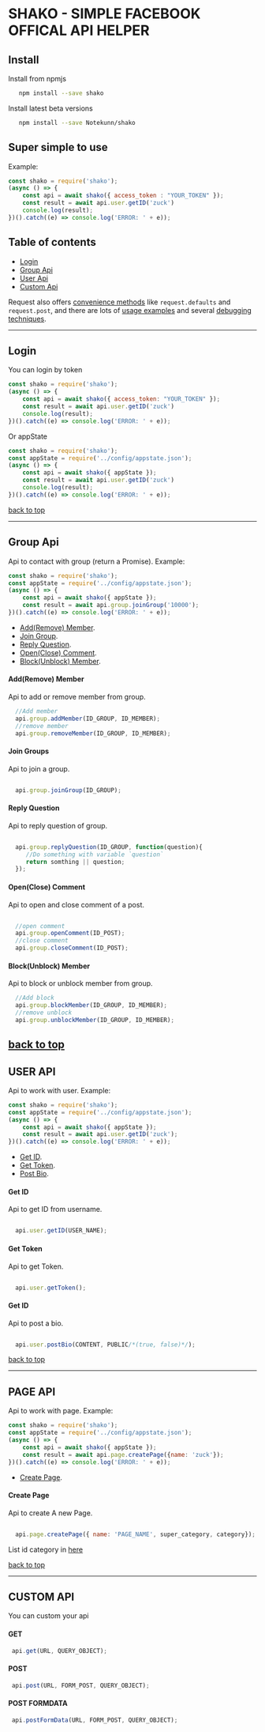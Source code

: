 
# SHAKO - SIMPLE FACEBOOK OFFICAL API HELPER
## Install
  Install from npmjs
   ```bash   
      npm install --save shako
   ```
  Install latest beta versions
   ```bash   
      npm install --save Notekunn/shako
   ```
## Super simple to use
Example:

```js
const shako = require('shako');
(async () => {
    const api = await shako({ access_token : "YOUR_TOKEN" });
    const result = await api.user.getID('zuck')
    console.log(result);
})().catch((e) => console.log('ERROR: ' + e));
```


## Table of contents

- [Login](#login)
- [Group Api](#group-api)
- [User Api](#user-api)
- [Custom Api](#custom-api)

Request also offers [convenience methods](#convenience-methods) like
`request.defaults` and `request.post`, and there are
lots of [usage examples](#examples) and several
[debugging techniques](#debugging).


---


## Login

You can login by token

```js
const shako = require('shako');
(async () => {
    const api = await shako({ access_token: "YOUR_TOKEN" });
    const result = await api.user.getID('zuck')
    console.log(result);
})().catch((e) => console.log('ERROR: ' + e));
```

Or appState

```js
const shako = require('shako');
const appState = require('../config/appstate.json');
(async () => {
    const api = await shako({ appState });
    const result = await api.user.getID('zuck')
    console.log(result);
})().catch((e) => console.log('ERROR: ' + e));
```




[back to top](#table-of-contents)


---


## Group Api
Api to contact with group (return a Promise).
Example:
```js
const shako = require('shako');
const appState = require('../config/appstate.json');
(async () => {
    const api = await shako({ appState });
    const result = await api.group.joinGroup('10000');
})().catch((e) => console.log('ERROR: ' + e));

```
- [Add(Remove) Member](#addremove-member).
- [Join Group](#join-group).
- [Reply Question](#reply-question).
- [Open(Close) Comment](#openclose-comment).
- [Block(Unblock) Member](#blockunblock-member).


#### Add(Remove) Member
Api to add or remove member from group.
```js
  //Add member
  api.group.addMember(ID_GROUP, ID_MEMBER);
  //remove member
  api.group.removeMember(ID_GROUP, ID_MEMBER);

```
#### Join Groups
Api to join a group.
```js

  api.group.joinGroup(ID_GROUP);

```
#### Reply Question
Api to reply question of group.
```js

  api.group.replyQuestion(ID_GROUP, function(question){
     //Do something with variable `question`
     return somthing || question;
  });

```
#### Open(Close) Comment
Api to open and close comment of a post.
```js

  //open comment
  api.group.openComment(ID_POST);
  //close comment
  api.group.closeComment(ID_POST);

```
#### Block(Unblock) Member
Api to block or unblock member from group.
```js
  //Add block
  api.group.blockMember(ID_GROUP, ID_MEMBER);
  //remove unblock
  api.group.unblockMember(ID_GROUP, ID_MEMBER);

```
[back to top](#table-of-contents)
---


## USER API
Api to work with user.
Example:
```js
const shako = require('shako');
const appState = require('../config/appstate.json');
(async () => {
    const api = await shako({ appState });
    const result = await api.user.getID('zuck');
})().catch((e) => console.log('ERROR: ' + e));

```
- [Get ID](#get-id).
- [Get Token](#get-token).
- [Post Bio](#post-bio).

#### Get ID
Api to get ID from username.
```js

  api.user.getID(USER_NAME);

```
#### Get Token
Api to get Token.
```js

  api.user.getToken();

```
#### Get ID
Api to post a bio.
```js

  api.user.postBio(CONTENT, PUBLIC/*(true, false)*/);

```
[back to top](#table-of-contents)

---
## PAGE API
Api to work with page.
Example:
```js
const shako = require('shako');
const appState = require('../config/appstate.json');
(async () => {
    const api = await shako({ appState });
    const result = await api.page.createPage({name: 'zuck'});
})().catch((e) => console.log('ERROR: ' + e));

```
- [Create Page](#create-page).

#### Create Page
Api to create A new Page.
```js

  api.page.createPage({ name: 'PAGE_NAME', super_category, category});

```
List id category in [here](https://jsoneditoronline.org/?id=4177d3ba24d840e48963cc39eebdcfde)

[back to top](#table-of-contents)

---
## CUSTOM API
You can custom your api

#### GET

   ```js
    api.get(URL, QUERY_OBJECT);
   ```
#### POST

   ```js
    api.post(URL, FORM_POST, QUERY_OBJECT);
   ```   
#### POST FORMDATA

   ```js
    api.postFormData(URL, FORM_POST, QUERY_OBJECT);
   ```      